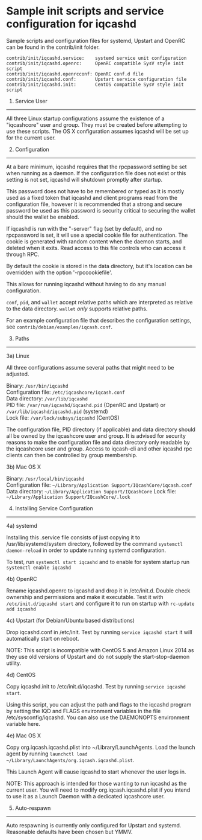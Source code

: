 Sample init scripts and service configuration for iqcashd
==========================================================

Sample scripts and configuration files for systemd, Upstart and OpenRC
can be found in the contrib/init folder.

    contrib/init/iqcashd.service:    systemd service unit configuration
    contrib/init/iqcashd.openrc:     OpenRC compatible SysV style init script
    contrib/init/iqcashd.openrcconf: OpenRC conf.d file
    contrib/init/iqcashd.conf:       Upstart service configuration file
    contrib/init/iqcashd.init:       CentOS compatible SysV style init script

1. Service User
---------------------------------

All three Linux startup configurations assume the existence of a "iqcashcore" user
and group.  They must be created before attempting to use these scripts.
The OS X configuration assumes iqcashd will be set up for the current user.

2. Configuration
---------------------------------

At a bare minimum, iqcashd requires that the rpcpassword setting be set
when running as a daemon.  If the configuration file does not exist or this
setting is not set, iqcashd will shutdown promptly after startup.

This password does not have to be remembered or typed as it is mostly used
as a fixed token that iqcashd and client programs read from the configuration
file, however it is recommended that a strong and secure password be used
as this password is security critical to securing the wallet should the
wallet be enabled.

If iqcashd is run with the "-server" flag (set by default), and no rpcpassword is set,
it will use a special cookie file for authentication. The cookie is generated with random
content when the daemon starts, and deleted when it exits. Read access to this file
controls who can access it through RPC.

By default the cookie is stored in the data directory, but it's location can be overridden
with the option '-rpccookiefile'.

This allows for running iqcashd without having to do any manual configuration.

`conf`, `pid`, and `wallet` accept relative paths which are interpreted as
relative to the data directory. `wallet` *only* supports relative paths.

For an example configuration file that describes the configuration settings,
see `contrib/debian/examples/iqcash.conf`.

3. Paths
---------------------------------

3a) Linux

All three configurations assume several paths that might need to be adjusted.

Binary:              `/usr/bin/iqcashd`  
Configuration file:  `/etc/iqcashcore/iqcash.conf`  
Data directory:      `/var/lib/iqcashd`  
PID file:            `/var/run/iqcashd/iqcashd.pid` (OpenRC and Upstart) or `/var/lib/iqcashd/iqcashd.pid` (systemd)  
Lock file:           `/var/lock/subsys/iqcashd` (CentOS)  

The configuration file, PID directory (if applicable) and data directory
should all be owned by the iqcashcore user and group.  It is advised for security
reasons to make the configuration file and data directory only readable by the
iqcashcore user and group.  Access to iqcash-cli and other iqcashd rpc clients
can then be controlled by group membership.

3b) Mac OS X

Binary:              `/usr/local/bin/iqcashd`  
Configuration file:  `~/Library/Application Support/IQcashCore/iqcash.conf`  
Data directory:      `~/Library/Application Support/IQcashCore`
Lock file:           `~/Library/Application Support/IQcashCore/.lock`

4. Installing Service Configuration
-----------------------------------

4a) systemd

Installing this .service file consists of just copying it to
/usr/lib/systemd/system directory, followed by the command
`systemctl daemon-reload` in order to update running systemd configuration.

To test, run `systemctl start iqcashd` and to enable for system startup run
`systemctl enable iqcashd`

4b) OpenRC

Rename iqcashd.openrc to iqcashd and drop it in /etc/init.d.  Double
check ownership and permissions and make it executable.  Test it with
`/etc/init.d/iqcashd start` and configure it to run on startup with
`rc-update add iqcashd`

4c) Upstart (for Debian/Ubuntu based distributions)

Drop iqcashd.conf in /etc/init.  Test by running `service iqcashd start`
it will automatically start on reboot.

NOTE: This script is incompatible with CentOS 5 and Amazon Linux 2014 as they
use old versions of Upstart and do not supply the start-stop-daemon utility.

4d) CentOS

Copy iqcashd.init to /etc/init.d/iqcashd. Test by running `service iqcashd start`.

Using this script, you can adjust the path and flags to the iqcashd program by
setting the IQD and FLAGS environment variables in the file
/etc/sysconfig/iqcashd. You can also use the DAEMONOPTS environment variable here.

4e) Mac OS X

Copy org.iqcash.iqcashd.plist into ~/Library/LaunchAgents. Load the launch agent by
running `launchctl load ~/Library/LaunchAgents/org.iqcash.iqcashd.plist`.

This Launch Agent will cause iqcashd to start whenever the user logs in.

NOTE: This approach is intended for those wanting to run iqcashd as the current user.
You will need to modify org.iqcash.iqcashd.plist if you intend to use it as a
Launch Daemon with a dedicated iqcashcore user.

5. Auto-respawn
-----------------------------------

Auto respawning is currently only configured for Upstart and systemd.
Reasonable defaults have been chosen but YMMV.
